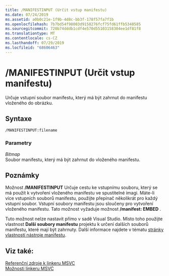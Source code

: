 ```yaml
---
title: /MANIFESTINPUT (Určit vstup manifestu)
ms.date: 07/24/2019
ms.assetid: a0b0c21e-1f9b-4d8c-bb3f-178f57fa7f1b
ms.openlocfilehash: 7b7bd54f98003d9158276fcf75fd61ffb5348585
ms.sourcegitcommit: 720b74dddb1cdf4e570d55103158304ee1df81f8
ms.translationtype: MT
ms.contentlocale: cs-CZ
ms.lasthandoff: 07/29/2019
ms.locfileid: "68606463"
---
```

# <a name="manifestinput-specify-manifest-input"></a>/MANIFESTINPUT (Určit vstup manifestu)

Určuje vstupní soubor manifestu, který má být zahrnut do manifestu vloženého do obrázku.

## <a name="syntax"></a>Syntaxe

```
/MANIFESTINPUT:filename
```

### <a name="parameters"></a>Parametry

*Bitmap*<br/>
Soubor manifestu, který má být zahrnut do vloženého manifestu.

## <a name="remarks"></a>Poznámky

Možnost **/MANIFESTINPUT** Určuje cestu ke vstupnímu souboru, který se má použít k vytvoření vloženého manifestu ve spustitelné imagi. Máte-li více vstupních souborů manifestu, použijte přepínač několikrát pro každý vstupní soubor. Vstupní soubory manifestu jsou sloučeny pro vytvoření vloženého manifestu. Tato možnost vyžaduje možnost **/manifest: EMBED** .

Tuto možnost nelze nastavit přímo v sadě Visual Studio. Místo toho použijte vlastnost **Další soubory manifestu** projektu k určení dalších souborů manifestu, které mají být zahrnuty. Další informace najdete v tématu [stránky vlastností nástroje manifestu](manifest-tool-property-pages.md).

## <a name="see-also"></a>Viz také:

[Referenční zdroje k linkeru MSVC](linking.md)<br/>
[Možnosti linkeru MSVC](linker-options.md)
